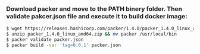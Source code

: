 ### Download packer and move to the PATH binery folder. Then validate pakcer.json file and execute it to build docker image:
```bash
$ wget https://releases.hashicorp.com/packer/1.4.0/packer_1.4.0_linux_amd64.zip
$ unzip packer_1.4.0_linux_amd64.zip && mv packer /usr/local/bin
$ packer validate packer.json
$ packer build -var 'tag=0.0.1' packer.json
```
